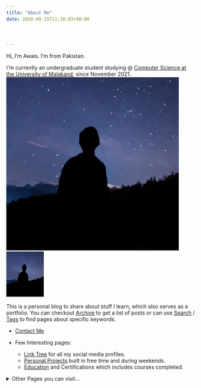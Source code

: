 ```yaml
---
title: "About Me"
date: 2020-09-15T11:30:03+00:00



---
```


Hi, I’m Awais. I’m from Pakistan. 

I'm currently an undergraduate student studying @ [<u>Computer Science at the University of Malakand</u>](http://uom.edu.pk), since November 2021.
![Image](awais.png)
<img src="/awais.png" alt="Image Description" style="width: 100px; height: 120px;">


This is a personal blog to share about stuff I learn, which also serves as a portfolio.
You can checkout [<u>Archive</u>](http://awaismustafa.com/archives) to get a list of posts or can use [<u>Search</u>](http://awaismustafa.com/search) / [<u>Tags</u>](http://awaismustafa.com/tags) to find pages about specific keywords.

- [<u>Contact Me</u>](http://awaismustafa.com/contact)

- Few Interesting pages:
    -  [<u>Link Tree</u>](http://awaismustafa.com/links) for all my social media profiles.
    -  [<u>Personal Projects</u>](http://awaismustafa.com/projects) built in free time and during weekends.
    -  [<u>Education</u>](http://awaismustafa.com/blog/certification/) and Certifications which includes courses completed.

<details>
  <summary>Other Pages you can visit...</summary>
  
 - [<u>Favorite Quotes</u>](http://awaismustafa.com/blog/fquotes/)
  
</details>
